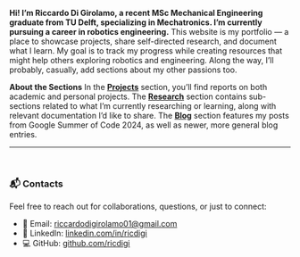 **Hi! I’m Riccardo Di Girolamo, a recent MSc Mechanical Engineering graduate from TU Delft, specializing in Mechatronics. I’m currently pursuing a career in robotics engineering.**
This website is my portfolio — a place to showcase projects, share self-directed research, and document what I learn. My goal is to track my progress while creating resources that might help others exploring robotics and engineering. Along the way, I’ll probably, casually, add sections about my other passions too.
<br>

**About the Sections**
In the <strong><a href="#" onclick="loadPage('projects.md'); return false;">Projects</a></strong> section, you’ll find reports on both academic and personal projects. The <strong><a href="#" onclick="loadPage('research.md'); return false;">Research</a></strong> section contains sub-sections related to what I’m currently researching or learning, along with relevant documentation I’d like to share. The <strong><a href="#" onclick="loadPage('blog.md'); return false;">Blog</a></strong> section features my posts from Google Summer of Code 2024, as well as newer, more general blog entries.
<br>

---

<br>

### 📬 **Contacts**
Feel free to reach out for collaborations, questions, or just to connect:

- 📧 Email: [riccardodigirolamo01@gmail.com](mailto:riccardodigirolamo01@gmail.com)
- 💼 LinkedIn: [linkedin.com/in/ricdigi](https://www.linkedin.com/in/ricdigi)
- 💻 GitHub: [github.com/ricdigi](https://github.com/ricdigi)
